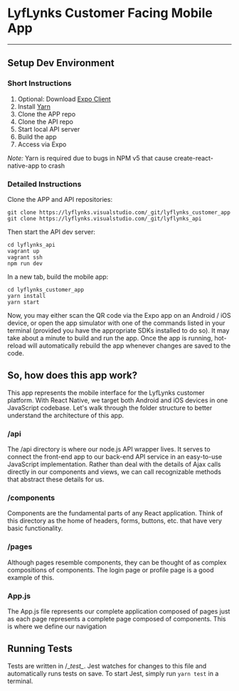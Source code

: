 # LyfLynks Customer Facing Mobile App
-----------------------------------

## Setup Dev Environment

### Short Instructions

1. Optional: Download [Expo Client](https://expo.io/tools)
2. Install [Yarn](https://yarnpkg.com/en/docs/install)
3. Clone the APP repo
4. Clone the API repo
5. Start local API server
6. Build the app
7. Access via Expo

*Note:* Yarn is required due to bugs in NPM v5 that cause create-react-native-app to crash

### Detailed Instructions

Clone the APP and API repositories:
```
git clone https://lyflynks.visualstudio.com/_git/lyflynks_customer_app
git clone https://lyflynks.visualstudio.com/_git/lyflynks_api
```

Then start the API dev server:
```
cd lyflynks_api
vagrant up
vagrant ssh
npm run dev
```

In a new tab, build the mobile app:
```
cd lyflynks_customer_app
yarn install
yarn start
```

Now, you may either scan the QR code via the Expo app on an Android / iOS device,
or open the app simulator with one of the commands listed in your terminal (provided
you have the appropriate SDKs installed to do so). It may take about a minute
to build and run the app. Once the app is running, hot-reload will automatically
rebuild the app whenever changes are saved to the code.

## So, how does this app work?

This app represents the mobile interface for the LyfLynks customer platform.
With React Native, we target both Android and iOS devices in one JavaScript
codebase. Let's walk through the folder structure to better understand the
architecture of this app.

### /api
The /api directory is where our node.js API wrapper lives. It serves to connect
the front-end app to our back-end API service in an easy-to-use JavaScript
implementation. Rather than deal with the details of Ajax calls directly in our
components and views, we can call recognizable methods that abstract these details
for us.

### /components
Components are the fundamental parts of any React application. Think of this directory
as the home of headers, forms, buttons, etc. that have very basic functionality.

### /pages
Although pages resemble components, they can be thought of as complex compositions of
components. The login page or profile page is a good example of this.

### App.js
The App.js file represents our complete application composed of pages just as
each page represents a complete page composed of components. This is where we define
our navigation

## Running Tests
Tests are written in /\__test\__. Jest watches for changes to this file and
automatically runs tests on save. To start Jest, simply run `yarn test` in a
terminal.
